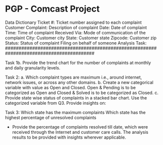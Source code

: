 # PGP - Comcast Project

Data Dictionary
Ticket #: Ticket number assigned to each complaint
Customer Complaint: Description of complaint
Date: Date of complaint
Time: Time of complaint
Received Via: Mode of communication of the complaint
City: Customer city
State: Customer state
Zipcode: Customer zip
Status: Status of complaint
Filing on behalf of someone
Analysis Task:
#########################################################################################

Task 1b. Provide the trend chart for the number of complaints at monthly 
         and daily granularity levels.

Task 2:
a. Which complaint types are maximum i.e., around internet, network issues, or across any 
   other domains.
b. Create a new categorical variable with value as Open and Closed. 
   Open & Pending is to be categorized as Open and Closed & Solved is to be categorized 
   as Closed.
c. Provide state wise status of complaints in a stacked bar chart. Use the categorized 
   variable from Q3. Provide insights on:
         
Task 3:
Which state has the maximum complaints
Which state has the highest percentage of unresolved complaints
- Provide the percentage of complaints resolved till date, which were received through the Internet and customer care calls.
The analysis results to be provided with insights wherever applicable.
